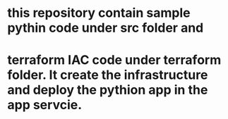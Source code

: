 # this repository contain sample pythin code under src folder and 
# terraform IAC code under terraform folder. It create the infrastructure and deploy the pythion app in the app servcie.